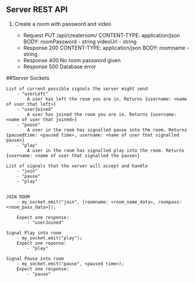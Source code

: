 ## Server REST API

1. Create a room with password and video

	- Request PUT /api/createroom/
		CONTENT-TYPE: application/json
		BODY: 	roomPassword - string
				videoUrl - string
	- Response 200
		CONTENT-TYPE: application/json
		BODY: roomname - string
	- Response 400
		No room password given
	- Response 500
		Database error

##Server Sockets

	List of current possible signals the server might send
		- "userLeft" 
			A user has left the room you are in. Returns {username: <name of user that left>}
		- "userJoined"
			A user has joined the room you are in. Returns {username: <name of user that joined>}
		- "pause" 
			A user in the room has signalled pause into the room. Returns {pausedtime: <paused time>, username: <name of user that signalled pause>}
		- "play" 
			A user in the room has signalled play into the room. Returns {username: <name of user that signalled the pause>}

	List of signals that the server will accept and handle
		- "join"
		- "pause"
		- "play"


	JOIN ROOM
		- my_socket.emit("join", {roomname: <room_name_data>, roompass: <room_pass_data>});

		Expect one response:
			- "userJoined"

	Signal Play into room
		- my_socket.emit("play");
		Expect one reponse:
			- "play"

	Signal Pause into room
		- my_socket.emit("pause", <paused time>);
		Expect one response:
			- "pause"